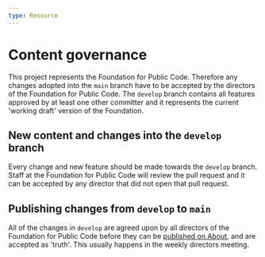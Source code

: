 ```yaml
---
type: Resource
---
```


# Content governance

This project represents the Foundation for Public Code.
Therefore any changes adopted into the `main` branch have to be accepted by the directors of the Foundation for Public Code.
The `develop` branch contains all features approved by at least one other committer and it represents the current 'working draft' version of the Foundation.

## New content and changes into the `develop` branch

Every change and new feature should be made towards the `develop` branch.
Staff at the Foundation for Public Code will review the pull request and it can be accepted by any director that did not open that pull request.

## Publishing changes from `develop` to `main`

All of the changes in `develop` are agreed upon by all directors of the Foundation for Public Code before they can be [published on About](/activities/documentation/merge-develop-into-main.md), and are accepted as 'truth'.
This usually happens in the weekly directors meeting.
